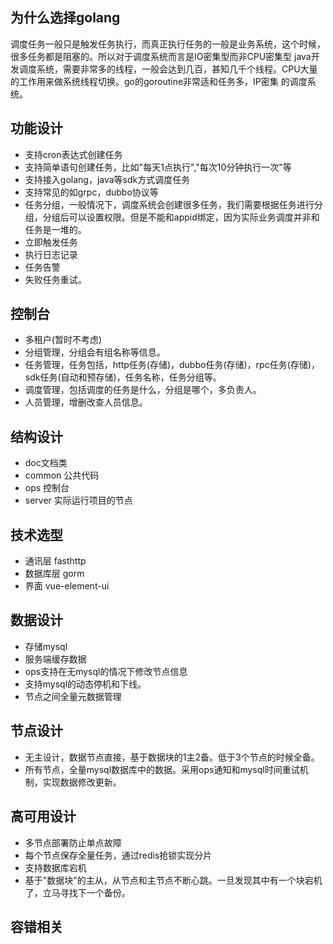 ## 为什么选择golang

调度任务一般只是触发任务执行，而真正执行任务的一般是业务系统，这个时候，很多任务都是阻塞的。所以对于调度系统而言是IO密集型而非CPU密集型
java开发调度系统，需要非常多的线程，一般会达到几百，甚知几千个线程。CPU大量的工作用来做系统线程切换。go的goroutine非常适和任务多，IP密集
的调度系统。

## 功能设计
* 支持cron表达式创建任务
* 支持简单语句创建任务，比如"每天1点执行","每次10分钟执行一次"等
* 支持接入golang，java等sdk方式调度任务
* 支持常见的如grpc，dubbo协议等
* 任务分组，一般情况下，调度系统会创建很多任务，我们需要根据任务进行分组，分组后可以设置权限。但是不能和appid绑定，因为实际业务调度并非和任务是一堆的。
* 立即触发任务
* 执行日志记录
* 任务告警
* 失败任务重试。

## 控制台
* 多租户(暂时不考虑)
* 分组管理，分组会有组名称等信息。
* 任务管理，任务包括，http任务(存储)，dubbo任务(存储)，rpc任务(存储)，sdk任务(自动和预存储)，任务名称，任务分组等。
* 调度管理，包括调度的任务是什么，分组是哪个，多负责人。
* 人员管理，增删改查人员信息。

## 结构设计
* doc文档类
* common 公共代码
* ops 控制台
* server 实际运行项目的节点

## 技术选型
* 通讯层 fasthttp
* 数据库层 gorm
* 界面 vue-element-ui

## 数据设计
* 存储mysql
* 服务端缓存数据
* ops支持在无mysql的情况下修改节点信息
* 支持mysql的动态停机和下线。
* 节点之间全量元数据管理

## 节点设计
* 无主设计，数据节点直接，基于数据块的1主2备。低于3个节点的时候全备。
* 所有节点，全量mysql数据库中的数据。采用ops通知和mysql时间重试机制，实现数据修改更新。

## 高可用设计
* 多节点部署防止单点故障
* 每个节点保存全量任务，通过redis抢锁实现分片
* 支持数据库宕机
* 基于"数据块"的主从，从节点和主节点不断心跳。一旦发现其中有一个块宕机了，立马寻找下一个备份。

## 容错相关